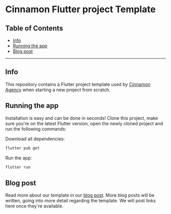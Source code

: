 # Cinnamon Flutter project Template

## **Table of Contents**

*  [Info](#info)
*  [Running the app](#running)
*  [Blog post](#blog)

----

## **Info** <a name="info"></a>
This repository contains a Flutter project template used by [Cinnamon Agency](https://cinnamon.agency) when starting a new project from scratch.

## **Running the app** <a name="running"></a>
Installation is easy and can be done in seconds! Clone this project, make sure you're on the latest Flutter version, open the newly cloned project and run the following commands:

Download all dependencies:

```bash
flutter pub get
```

Run the app:

```bash
flutter run
```

## **Blog post** <a name="blog"></a>
Read more about our template in our [blog post](https://cinnamon.agency/blog/post/cinnamon_flutter_template_overview).
More blog posts will be written, going into more detail regarding the template.
We will post links here once they're available.
